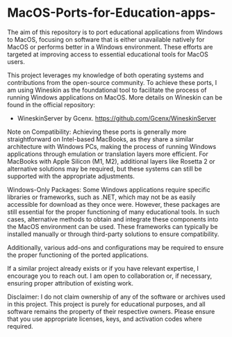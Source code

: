 # MacOS-Ports-for-Education-apps-

The aim of this repository is to port educational applications from Windows to MacOS, focusing on software that is either 
unavailable natively for MacOS or performs better in a Windows environment. 
These efforts are targeted at improving access to essential educational tools for MacOS users.

This project leverages my knowledge of both operating systems and contributions from the open-source community.
To achieve these ports, I am using Wineskin as the foundational tool to facilitate the process of running Windows applications on MacOS.
More details on Wineskin can be found in the official repository:
- WineskinServer by Gcenx. https://github.com/Gcenx/WineskinServer

Note on Compatibility: Achieving these ports is generally more straightforward on Intel-based MacBooks, as they share a similar architecture with Windows PCs, making the process of running Windows applications through emulation or translation layers more efficient. For MacBooks with Apple Silicon (M1, M2), additional layers like Rosetta 2 or alternative solutions may be required, but these systems can still be supported with the appropriate adjustments.

Windows-Only Packages: Some Windows applications require specific libraries or frameworks, such as .NET, which may not be as easily accessible for download as they once were. However, these packages are still essential for the proper functioning of many educational tools. In such cases, alternative methods to obtain and integrate these components into the MacOS environment can be used. These frameworks can typically be installed manually or through third-party solutions to ensure compatibility.

Additionally, various add-ons and configurations may be required to ensure the proper functioning of the ported applications.

If a similar project already exists or if you have relevant expertise, I encourage you to reach out. 
I am open to collaboration or, if necessary, ensuring proper attribution of existing work.

Disclaimer:
I do not claim ownership of any of the software or archives used in this project. 
This project is purely for educational purposes, and all software remains the property of their respective owners.
Please ensure that you use appropriate licenses, keys, and activation codes where required.


